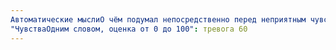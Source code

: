 ```yaml
---
Автоматические мыслиО чём подумал непосредственно перед неприятным чувством и во время его переживания: Снова найдутся ошибки придётся сидеть дольше обычного, снова не успею в срок, заказчик кинет
"ЧувстваОдним словом, оценка от 0 до 100": тревога 60
---
```

